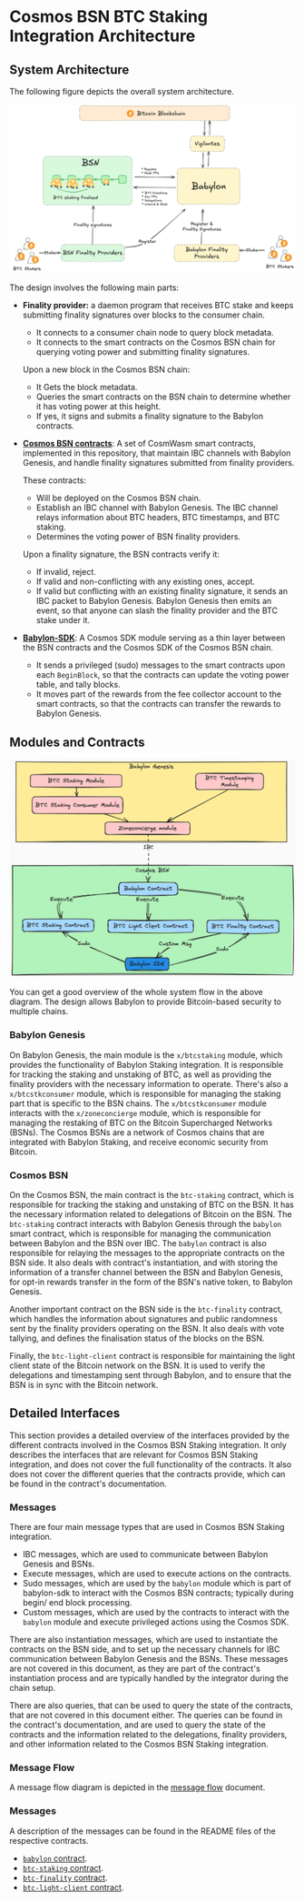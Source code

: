 # Cosmos BSN BTC Staking Integration Architecture

## System Architecture

The following figure depicts the overall system architecture.

![CosmosBSNIntegration.png](images/CosmosBSNIntegration.png)

The design involves the following main parts:

- **Finality provider:** a daemon program that receives BTC stake and keeps
  submitting finality signatures over blocks to the consumer chain.
  - It connects to a consumer chain node to query block metadata.
  - It connects to the smart contracts on the Cosmos BSN chain for querying
  voting power and submitting finality signatures.

  Upon a new block in the Cosmos BSN chain:

  - It Gets the block metadata.
  - Queries the smart contracts on the BSN chain to determine whether it has
    voting power at this height.
  - If yes, it signs and submits a finality signature to the Babylon contracts.

- **[Cosmos BSN contracts](https://github.com/babylonlabs-io/cosmos-bsn-contracts)**:
  A set of CosmWasm smart contracts, implemented in this repository, that
  maintain IBC channels with Babylon Genesis, and handle finality signatures
  submitted from finality providers.

  These contracts:
  - Will be deployed on the Cosmos BSN chain.
  - Establish an IBC channel with Babylon Genesis. The IBC channel relays
  information about BTC headers, BTC timestamps, and BTC staking.
  - Determines the voting power of BSN finality providers.

  Upon a finality signature, the BSN contracts verify it:

  - If invalid, reject.
  - If valid and non-conflicting with any existing ones, accept.
  - If valid but conflicting with an existing finality signature, it sends an
  IBC packet to Babylon Genesis.
  Babylon Genesis then emits an event, so that anyone can slash the finality
  provider and the BTC stake under it.

- **[Babylon-SDK](https://github.com/babylonlabs-io/babylon-sdk)**:
  A Cosmos SDK module serving as a thin layer between the BSN
  contracts and the Cosmos SDK of the Cosmos BSN chain.
  - It sends a privileged (sudo) messages to the smart contracts upon each
  `BeginBlock`, so that the contracts can update the voting power table, and
  tally blocks.
  - It moves part of the rewards from the fee collector account to the smart
  contracts, so that the contracts can transfer the rewards to Babylon Genesis.

## Modules and Contracts

![CosmosBSNModules.png](images/CosmosBSNModules.png)

You can get a good overview of the whole system flow in the above diagram.
The design allows Babylon to provide Bitcoin-based security to multiple chains.

### Babylon Genesis

On Babylon Genesis, the main module is the `x/btcstaking` module, which
provides the functionality of Babylon Staking integration. It is responsible
for tracking the staking and unstaking of BTC, as well as providing the
finality providers with the necessary information to operate.
There's also a `x/btcstkconsumer` module, which is responsible for managing the
staking part that is specific to the BSN chains.
The `x/btcstkconsumer` module interacts with the `x/zoneconcierge` module, which
is responsible for managing the restaking of BTC on the Bitcoin Supercharged
Networks (BSNs).
The Cosmos BSNs are a network of Cosmos chains that are integrated with Babylon
Staking, and receive economic security from Bitcoin.

### Cosmos BSN

On the Cosmos BSN, the main contract is the `btc-staking` contract, which is
responsible for tracking the staking and unstaking of BTC on the BSN.
It has the necessary information related to delegations of Bitcoin on the BSN.
The `btc-staking` contract interacts with Babylon Genesis through the `babylon`
smart contract, which is responsible for managing the communication between
Babylon and the BSN over IBC.
The `babylon` contract is also responsible for relaying the messages to the
appropriate contracts on the BSN side.
It also deals with contract's instantiation, and with storing the information of
a transfer channel between the BSN and Babylon Genesis, for opt-in rewards
transfer in the form of the BSN's native token, to Babylon Genesis.

Another important contract on the BSN side is the `btc-finality` contract,
which handles the information about signatures and public randomness sent by
the finality providers operating on the BSN. It also deals with vote tallying,
and defines the finalisation status of the blocks on the BSN.

Finally, the `btc-light-client` contract is responsible for maintaining the
light client state of the Bitcoin network on the BSN. It is used to verify
the delegations and timestamping sent through Babylon, and to ensure that the
BSN is in sync with the Bitcoin network.

## Detailed Interfaces

This section provides a detailed overview of the interfaces provided by the
different contracts involved in the Cosmos BSN Staking integration.
It only describes the interfaces that are relevant for Cosmos BSN Staking
integration, and does not cover the full functionality of the contracts. It also
does not cover the different queries that the contracts provide, which can be
found in the contract's documentation.

### Messages

There are four main message types that are used in Cosmos BSN Staking
integration.

- IBC messages, which are used to communicate between Babylon Genesis and BSNs.
- Execute messages, which are used to execute actions on the contracts.
- Sudo messages, which are used by the `babylon` module which is part of
  babylon-sdk to interact with the Cosmos BSN contracts; typically during begin/
  end block processing.
- Custom messages, which are used by the contracts to interact with the
  `babylon` module and execute privileged actions using the Cosmos SDK.

There are also instantiation messages, which are used to instantiate the
contracts on the BSN side, and to set up the necessary channels for IBC
communication between Babylon Genesis and the BSNs.
These messages are not covered in this document, as they are part of the
contract's instantiation process and are typically handled by the integrator
during the chain setup.

There are also queries, that can be used to query the state of the contracts,
that are not covered in this document either.
The queries can be found in the contract's documentation, and are used to query
the state of the contracts and the information related to the delegations,
finality providers, and other information related to the Cosmos BSN Staking
integration.

### Message Flow

A message flow diagram is depicted in the [message flow](./MESSAGE_FLOW.md)
document.

### Messages

A description of the messages can be found in the README files of the respective
contracts.

- [`babylon` contract](../contracts/babylon/README.md).
- [`btc-staking` contract](../contracts/btc-staking/README.md).
- [`btc-finality` contract](../contracts/btc-finality/README.md).
- [`btc-light-client` contract](../contracts/btc-light-client/README.md).